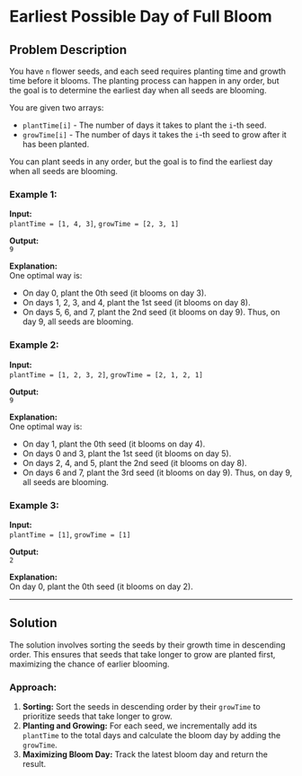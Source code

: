 # Earliest Possible Day of Full Bloom

## Problem Description

You have `n` flower seeds, and each seed requires planting time and growth time before it blooms. The planting process can happen in any order, but the goal is to determine the earliest day when all seeds are blooming.

You are given two arrays:
- `plantTime[i]` - The number of days it takes to plant the `i`-th seed.
- `growTime[i]` - The number of days it takes the `i`-th seed to grow after it has been planted.

You can plant seeds in any order, but the goal is to find the earliest day when all seeds are blooming.

### Example 1:
**Input:**  
`plantTime = [1, 4, 3]`, `growTime = [2, 3, 1]`

**Output:**  
`9`

**Explanation:**  
One optimal way is:
- On day 0, plant the 0th seed (it blooms on day 3).
- On days 1, 2, 3, and 4, plant the 1st seed (it blooms on day 8).
- On days 5, 6, and 7, plant the 2nd seed (it blooms on day 9).
Thus, on day 9, all seeds are blooming.

### Example 2:
**Input:**  
`plantTime = [1, 2, 3, 2]`, `growTime = [2, 1, 2, 1]`

**Output:**  
`9`

**Explanation:**  
One optimal way is:
- On day 1, plant the 0th seed (it blooms on day 4).
- On days 0 and 3, plant the 1st seed (it blooms on day 5).
- On days 2, 4, and 5, plant the 2nd seed (it blooms on day 8).
- On days 6 and 7, plant the 3rd seed (it blooms on day 9).
Thus, on day 9, all seeds are blooming.

### Example 3:
**Input:**  
`plantTime = [1]`, `growTime = [1]`

**Output:**  
`2`

**Explanation:**  
On day 0, plant the 0th seed (it blooms on day 2).

---

## Solution

The solution involves sorting the seeds by their growth time in descending order. This ensures that seeds that take longer to grow are planted first, maximizing the chance of earlier blooming.

### Approach:

1. **Sorting:** Sort the seeds in descending order by their `growTime` to prioritize seeds that take longer to grow.
2. **Planting and Growing:** For each seed, we incrementally add its `plantTime` to the total days and calculate the bloom day by adding the `growTime`.
3. **Maximizing Bloom Day:** Track the latest bloom day and return the result.
